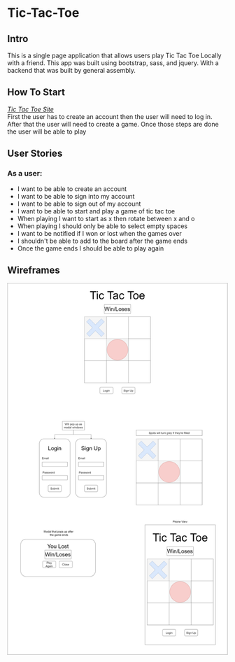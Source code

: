 # Tic-Tac-Toe
## Intro
This is a single page application that allows users play Tic Tac Toe Locally with a friend. 
This app was built using bootstrap, sass, and jquery. With a backend that was built by general assembly.

## How To Start
[*Tic Tac Toe Site*](https://quiahn.github.io/Tic-Tac-Toe/)\
First the user has to create an account then the user will need to log in. After that the user will need to create a game.
Once those steps are done the user will be able to play

## User Stories
### As a user:
- I want to be able to create an account
- I want to be able to sign into my account
- I want to be able to sign out of my account
- I want to be able to start and play a game of tic tac toe
- When playing I want to start as x then rotate between x and o
- When playing I should only be able to select empty spaces
- I want to be notified if I won or lost when the games over
- I shouldn't be able to add to the board after the game ends
- Once the game ends I should be able to play again

## Wireframes

![WireFrame](Tictactoe-Wireframe.png)
